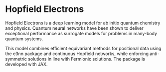 # Hopfield Electrons

Hopfield Electrons is a deep learning model for ab initio quantum chemistry and physics. Quantum neural networks have been shown to deliver exceptional performance as surrogate models for problems in many-body quantum systems.

This model combines efficient equivariant methods for positional data using the e3nn package and continuous Hopfield networks, while enforcing anti-symmetric solutions in line with Fermionic solutions. The package is developed with JAX.

<!--## Model Architecture

## Installation

## Training data-->
